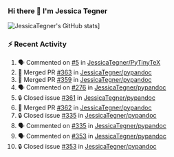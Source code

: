 ### Hi there 👋 I'm Jessica Tegner

![JessicaTegner's GitHub stats](https://github-readme-stats.vercel.app/api?username=jessicategner)]


### :zap: Recent Activity

<!--START_SECTION:activity-->
1. 🗣 Commented on [#5](https://github.com/JessicaTegner/PyTinyTeX/issues/5#issuecomment-2081341821) in [JessicaTegner/PyTinyTeX](https://github.com/JessicaTegner/PyTinyTeX)
2. 🎉 Merged PR [#363](https://github.com/JessicaTegner/pypandoc/pull/363) in [JessicaTegner/pypandoc](https://github.com/JessicaTegner/pypandoc)
3. 🎉 Merged PR [#359](https://github.com/JessicaTegner/pypandoc/pull/359) in [JessicaTegner/pypandoc](https://github.com/JessicaTegner/pypandoc)
4. 🗣 Commented on [#276](https://github.com/JessicaTegner/pypandoc/issues/276#issuecomment-2050743604) in [JessicaTegner/pypandoc](https://github.com/JessicaTegner/pypandoc)
5. 🔒 Closed issue [#361](https://github.com/JessicaTegner/pypandoc/issues/361) in [JessicaTegner/pypandoc](https://github.com/JessicaTegner/pypandoc)
6. 🎉 Merged PR [#362](https://github.com/JessicaTegner/pypandoc/pull/362) in [JessicaTegner/pypandoc](https://github.com/JessicaTegner/pypandoc)
7. 🔒 Closed issue [#335](https://github.com/JessicaTegner/pypandoc/issues/335) in [JessicaTegner/pypandoc](https://github.com/JessicaTegner/pypandoc)
8. 🗣 Commented on [#335](https://github.com/JessicaTegner/pypandoc/issues/335#issuecomment-2040957691) in [JessicaTegner/pypandoc](https://github.com/JessicaTegner/pypandoc)
9. 🗣 Commented on [#353](https://github.com/JessicaTegner/pypandoc/issues/353#issuecomment-2040957434) in [JessicaTegner/pypandoc](https://github.com/JessicaTegner/pypandoc)
10. 🔒 Closed issue [#353](https://github.com/JessicaTegner/pypandoc/issues/353) in [JessicaTegner/pypandoc](https://github.com/JessicaTegner/pypandoc)
<!--END_SECTION:activity-->
